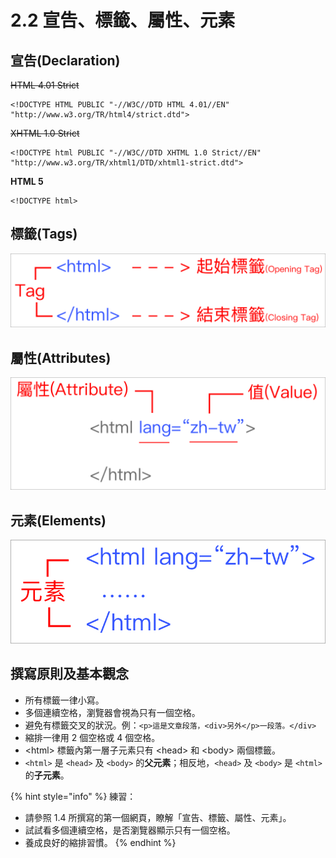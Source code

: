 # 2.2 宣告、標籤、屬性、元素

## 宣告(Declaration)

~~HTML 4.01 Strict~~

```markup
<!DOCTYPE HTML PUBLIC "-//W3C//DTD HTML 4.01//EN" "http://www.w3.org/TR/html4/strict.dtd">
```

~~XHTML 1.0 Strict~~

```markup
<!DOCTYPE html PUBLIC "-//W3C//DTD XHTML 1.0 Strict//EN" "http://www.w3.org/TR/xhtml1/DTD/xhtml1-strict.dtd">
```

**HTML 5**

```markup
<!DOCTYPE html>
```

## 標籤(Tags)

![](../.gitbook/assets/biao-qian-.png)

## 屬性(Attributes)

![](../.gitbook/assets/shu-xing-.png)

## 元素(Elements)

![](../.gitbook/assets/yuan-su-.png)

## 撰寫原則及基本觀念

* 所有標籤一律小寫。
* 多個連續空格，瀏覽器會視為只有一個空格。
* 避免有標籤交叉的狀況。例：`<p>這是文章段落，<div>另外</p>一段落。</div>`
* 縮排一律用 2 個空格或 4 個空格。
* \<html> 標籤內第一層子元素只有 \<head> 和 \<body> 兩個標籤。
* `<html>` 是 `<head>` 及 `<body>` 的**父元素**；相反地，`<head>` 及 `<body>` 是 `<html>` 的**子元素**。

{% hint style="info" %}
練習：

* 請參照 1.4 所撰寫的第一個網頁，瞭解「宣告、標籤、屬性、元素」。
* 試試看多個連續空格，是否瀏覽器顯示只有一個空格。
* 養成良好的縮排習慣。
{% endhint %}
